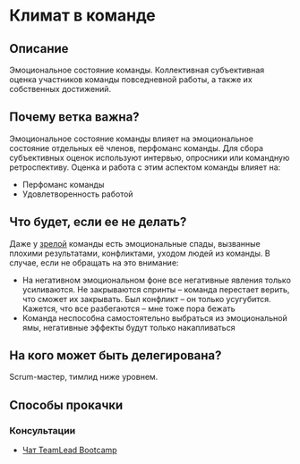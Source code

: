 # Климат в команде
## Описание
Эмоциональное состояние команды. Коллективная субъективная оценка участников команды повседневной работы, а также их собственных достижений.

## Почему ветка важна?
Эмоциональное состояние команды влияет на эмоциональное состояние отдельных её членов, перфоманс команды. Для сбора субъективных оценок используют интервью, опросники или командную ретроспективу. Оценка и работа с этим аспектом команды влияет на:
- Перфоманс команды
- Удовлетворенность работой

## Что будет, если ее не делать?
Даже у [зрелой](team-maturity.md) команды есть эмоциональные спады, вызванные плохими результатами, конфликтами, уходом людей из команды. В случае, если не обращать на это внимание:
- На негативном эмоциональном фоне все негативные явления только усиливаются. Не закрываются спринты – команда перестает верить, что сможет их закрывать. Был конфликт – он только усугубится. Кажется, что все разбегаются – мне тоже пора бежать
- Команда неспособна самостоятельно выбраться из эмоциональной ямы, негативные эффекты будут только накапливаться

## На кого может быть делегирована?
Scrum-мастер, тимлид ниже уровнем.

## Способы прокачки
### Консультации
- [Чат TeamLead Bootcamp](https://t.me/teamlead_bootcamp)